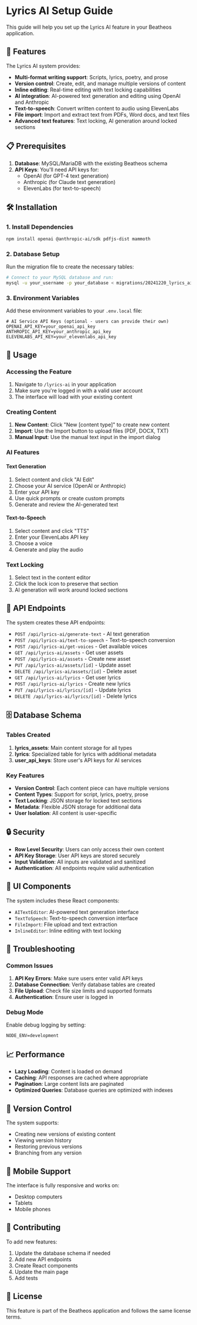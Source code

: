 # Lyrics AI Setup Guide

This guide will help you set up the Lyrics AI feature in your Beatheos application.

## 🚀 Features

The Lyrics AI system provides:

- **Multi-format writing support**: Scripts, lyrics, poetry, and prose
- **Version control**: Create, edit, and manage multiple versions of content
- **Inline editing**: Real-time editing with text locking capabilities
- **AI integration**: AI-powered text generation and editing using OpenAI and Anthropic
- **Text-to-speech**: Convert written content to audio using ElevenLabs
- **File import**: Import and extract text from PDFs, Word docs, and text files
- **Advanced text features**: Text locking, AI generation around locked sections

## 📋 Prerequisites

1. **Database**: MySQL/MariaDB with the existing Beatheos schema
2. **API Keys**: You'll need API keys for:
   - OpenAI (for GPT-4 text generation)
   - Anthropic (for Claude text generation)
   - ElevenLabs (for text-to-speech)

## 🛠️ Installation

### 1. Install Dependencies

```bash
npm install openai @anthropic-ai/sdk pdfjs-dist mammoth
```

### 2. Database Setup

Run the migration file to create the necessary tables:

```bash
# Connect to your MySQL database and run:
mysql -u your_username -p your_database < migrations/20241220_lyrics_ai_tables.sql
```

### 3. Environment Variables

Add these environment variables to your `.env.local` file:

```env
# AI Service API Keys (optional - users can provide their own)
OPENAI_API_KEY=your_openai_api_key
ANTHROPIC_API_KEY=your_anthropic_api_key
ELEVENLABS_API_KEY=your_elevenlabs_api_key
```

## 🎯 Usage

### Accessing the Feature

1. Navigate to `/lyrics-ai` in your application
2. Make sure you're logged in with a valid user account
3. The interface will load with your existing content

### Creating Content

1. **New Content**: Click "New [content type]" to create new content
2. **Import**: Use the Import button to upload files (PDF, DOCX, TXT)
3. **Manual Input**: Use the manual text input in the import dialog

### AI Features

#### Text Generation
1. Select content and click "AI Edit"
2. Choose your AI service (OpenAI or Anthropic)
3. Enter your API key
4. Use quick prompts or create custom prompts
5. Generate and review the AI-generated text

#### Text-to-Speech
1. Select content and click "TTS"
2. Enter your ElevenLabs API key
3. Choose a voice
4. Generate and play the audio

### Text Locking
1. Select text in the content editor
2. Click the lock icon to preserve that section
3. AI generation will work around locked sections

## 🔧 API Endpoints

The system creates these API endpoints:

- `POST /api/lyrics-ai/generate-text` - AI text generation
- `POST /api/lyrics-ai/text-to-speech` - Text-to-speech conversion
- `POST /api/lyrics-ai/get-voices` - Get available voices
- `GET /api/lyrics-ai/assets` - Get user assets
- `POST /api/lyrics-ai/assets` - Create new asset
- `PUT /api/lyrics-ai/assets/[id]` - Update asset
- `DELETE /api/lyrics-ai/assets/[id]` - Delete asset
- `GET /api/lyrics-ai/lyrics` - Get user lyrics
- `POST /api/lyrics-ai/lyrics` - Create new lyrics
- `PUT /api/lyrics-ai/lyrics/[id]` - Update lyrics
- `DELETE /api/lyrics-ai/lyrics/[id]` - Delete lyrics

## 🗄️ Database Schema

### Tables Created

1. **lyrics_assets**: Main content storage for all types
2. **lyrics**: Specialized table for lyrics with additional metadata
3. **user_api_keys**: Store user's API keys for AI services

### Key Features

- **Version Control**: Each content piece can have multiple versions
- **Content Types**: Support for script, lyrics, poetry, prose
- **Text Locking**: JSON storage for locked text sections
- **Metadata**: Flexible JSON storage for additional data
- **User Isolation**: All content is user-specific

## 🔒 Security

- **Row Level Security**: Users can only access their own content
- **API Key Storage**: User API keys are stored securely
- **Input Validation**: All inputs are validated and sanitized
- **Authentication**: All endpoints require valid authentication

## 🎨 UI Components

The system includes these React components:

- `AITextEditor`: AI-powered text generation interface
- `TextToSpeech`: Text-to-speech conversion interface
- `FileImport`: File upload and text extraction
- `InlineEditor`: Inline editing with text locking

## 🚨 Troubleshooting

### Common Issues

1. **API Key Errors**: Make sure users enter valid API keys
2. **Database Connection**: Verify database tables are created
3. **File Upload**: Check file size limits and supported formats
4. **Authentication**: Ensure user is logged in

### Debug Mode

Enable debug logging by setting:
```env
NODE_ENV=development
```

## 📈 Performance

- **Lazy Loading**: Content is loaded on demand
- **Caching**: API responses are cached where appropriate
- **Pagination**: Large content lists are paginated
- **Optimized Queries**: Database queries are optimized with indexes

## 🔄 Version Control

The system supports:
- Creating new versions of existing content
- Viewing version history
- Restoring previous versions
- Branching from any version

## 📱 Mobile Support

The interface is fully responsive and works on:
- Desktop computers
- Tablets
- Mobile phones

## 🤝 Contributing

To add new features:

1. Update the database schema if needed
2. Add new API endpoints
3. Create React components
4. Update the main page
5. Add tests

## 📄 License

This feature is part of the Beatheos application and follows the same license terms.

